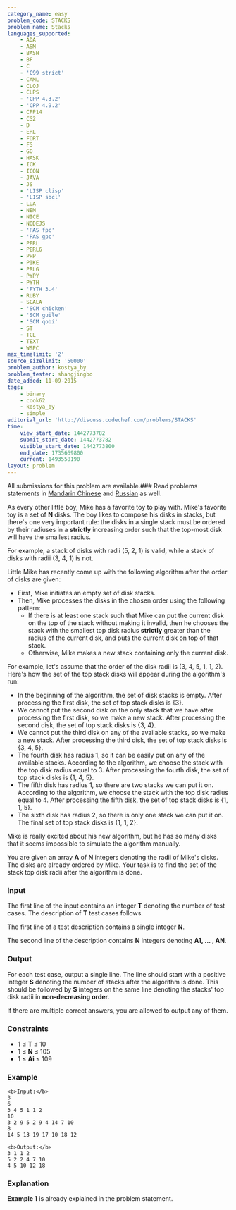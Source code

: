 ```yaml
---
category_name: easy
problem_code: STACKS
problem_name: Stacks
languages_supported:
    - ADA
    - ASM
    - BASH
    - BF
    - C
    - 'C99 strict'
    - CAML
    - CLOJ
    - CLPS
    - 'CPP 4.3.2'
    - 'CPP 4.9.2'
    - CPP14
    - CS2
    - D
    - ERL
    - FORT
    - FS
    - GO
    - HASK
    - ICK
    - ICON
    - JAVA
    - JS
    - 'LISP clisp'
    - 'LISP sbcl'
    - LUA
    - NEM
    - NICE
    - NODEJS
    - 'PAS fpc'
    - 'PAS gpc'
    - PERL
    - PERL6
    - PHP
    - PIKE
    - PRLG
    - PYPY
    - PYTH
    - 'PYTH 3.4'
    - RUBY
    - SCALA
    - 'SCM chicken'
    - 'SCM guile'
    - 'SCM qobi'
    - ST
    - TCL
    - TEXT
    - WSPC
max_timelimit: '2'
source_sizelimit: '50000'
problem_author: kostya_by
problem_tester: shangjingbo
date_added: 11-09-2015
tags:
    - binary
    - cook62
    - kostya_by
    - simple
editorial_url: 'http://discuss.codechef.com/problems/STACKS'
time:
    view_start_date: 1442773782
    submit_start_date: 1442773782
    visible_start_date: 1442773800
    end_date: 1735669800
    current: 1493558190
layout: problem
---
```

All submissions for this problem are available.###  Read problems statements in [Mandarin Chinese](http://www.codechef.com/download/translated/COOK62/mandarin/STACKS.pdf) and [Russian](http://www.codechef.com/download/translated/COOK62/russian/STACKS.pdf) as well.

As every other little boy, Mike has a favorite toy to play with. Mike's favorite toy is a set of **N** disks. The boy likes to compose his disks in stacks, but there's one very important rule: the disks in a single stack must be ordered by their radiuses in a **strictly** increasing order such that the top-most disk will have the smallest radius.

For example, a stack of disks with radii (5, 2, 1) is valid, while a stack of disks with radii (3, 4, 1) is not.

Little Mike has recently come up with the following algorithm after the order of disks are given:

- First, Mike initiates an empty set of disk stacks.
- Then, Mike processes the disks in the chosen order using the following pattern: 
  - If there is at least one stack such that Mike can put the current disk on the top of the stack without making it invalid, then he chooses the stack with the smallest top disk radius **strictly** greater than the radius of the current disk, and puts the current disk on top of that stack.
  - Otherwise, Mike makes a new stack containing only the current disk.

For example, let's assume that the order of the disk radii is (3, 4, 5, 1, 1, 2). Here's how the set of the top stack disks will appear during the algorithm's run:

- In the beginning of the algorithm, the set of disk stacks is empty. After processing the first disk, the set of top stack disks is {3}.
- We cannot put the second disk on the only stack that we have after processing the first disk, so we make a new stack. After processing the second disk, the set of top stack disks is {3, 4}.
- We cannot put the third disk on any of the available stacks, so we make a new stack. After processing the third disk, the set of top stack disks is {3, 4, 5}.
- The fourth disk has radius 1, so it can be easily put on any of the available stacks. According to the algorithm, we choose the stack with the top disk radius equal to 3. After processing the fourth disk, the set of top stack disks is {1, 4, 5}.
- The fifth disk has radius 1, so there are two stacks we can put it on. According to the algorithm, we choose the stack with the top disk radius equal to 4. After processing the fifth disk, the set of top stack disks is {1, 1, 5}.
- The sixth disk has radius 2, so there is only one stack we can put it on. The final set of top stack disks is {1, 1, 2}.

Mike is really excited about his new algorithm, but he has so many disks that it seems impossible to simulate the algorithm manually.

You are given an array **A** of **N** integers denoting the radii of Mike's disks. The disks are already ordered by Mike. Your task is to find the set of the stack top disk radii after the algorithm is done.

### Input

The first line of the input contains an integer **T** denoting the number of test cases. The description of **T** test cases follows.

The first line of a test description contains a single integer **N**.

The second line of the description contains **N** integers denoting **A1, ... , AN**.

### Output

For each test case, output a single line. The line should start with a positive integer **S** denoting the number of stacks after the algorithm is done. This should be followed by **S** integers on the same line denoting the stacks' top disk radii in **non-decreasing order**.

If there are multiple correct answers, you are allowed to output any of them.

### Constraints

- 1 ≤ **T** ≤ 10
- 1 ≤ **N** ≤ 105
- 1 ≤ **Ai** ≤ 109

### Example

```
<b>Input:</b>
3
6
3 4 5 1 1 2
10
3 2 9 5 2 9 4 14 7 10
8
14 5 13 19 17 10 18 12

<b>Output:</b>
3 1 1 2
5 2 2 4 7 10 
4 5 10 12 18 

```
### Explanation

**Example 1** is already explained in the problem statement.